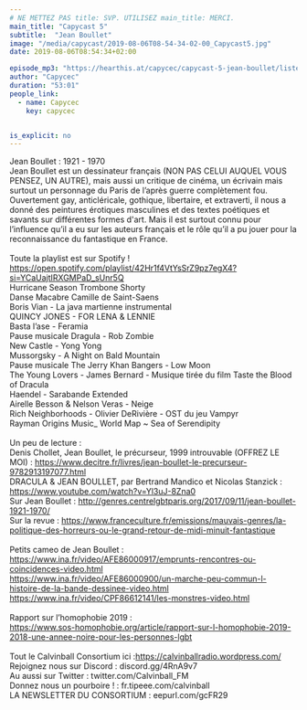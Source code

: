 ```yaml
---
# NE METTEZ PAS title: SVP. UTILISEZ main_title: MERCI.
main_title: "Capycast 5"
subtitle:  "Jean Boullet"
image: "/media/capycast/2019-08-06T08-54-34-02-00_Capycast5.jpg"
date: 2019-08-06T08:54:34+02:00

episode_mp3: "https://hearthis.at/capycec/capycast-5-jean-boullet/listen.mp3?s=t4l"
author: "Capycec"
duration: "53:01"
people_link: 
  - name: Capycec
    key: capycec


is_explicit: no
---
```


<PodcastHeader/>

<!-- ECRIRE LA DESCRIPTION DE L'EPISODE SOUS CETTE LIGNE -->
Jean Boullet : 1921 - 1970<br>
Jean Boullet est un dessinateur français (NON PAS CELUI AUQUEL VOUS PENSEZ, UN AUTRE), mais aussi un critique de cinéma, un écrivain mais surtout un personnage du Paris de l’après guerre complètement fou. Ouvertement gay, anticléricale, gothique, libertaire, et extraverti, il nous a donné des peintures érotiques masculines et des textes poétiques et savants sur différentes formes d'art. Mais il est surtout connu pour l’influence qu’il a eu sur les auteurs français et le rôle qu’il a pu jouer pour la reconnaissance du fantastique en France.<br>
<br>
Toute la playlist est sur Spotify ! https://open.spotify.com/playlist/42Hr1f4VtYsSrZ9pz7egX4?si=YCaUajtIRXGMPaD_sUnr5Q<br>
Hurricane Season Trombone Shorty<br>
Danse Macabre Camille de Saint-Saens<br>
Boris Vian - La java martienne instrumental<br>
QUINCY JONES - FOR LENA &amp; LENNIE<br>
Basta l’ase - Feramia<br>
Pause musicale Dragula - Rob Zombie<br>
New Castle - Yong Yong<br>
Mussorgsky - A Night on Bald Mountain<br>
Pause musicale The Jerry Khan Bangers - Low Moon<br>
The Young Lovers - James Bernard - Musique tirée du film Taste the Blood of Dracula<br>
Haendel - Sarabande Extended<br>
Airelle Besson &amp; Nelson Veras - Neige<br>
Rich Neighborhoods - Olivier DeRivière - OST du jeu Vampyr<br>
Rayman Origins Music_ World Map ~ Sea of Serendipity<br>
<br>
Un peu de lecture :  <br>
Denis Chollet, Jean Boullet, le précurseur, 1999 introuvable (OFFREZ LE MOI) : https://www.decitre.fr/livres/jean-boullet-le-precurseur-9782913197077.html<br>
DRACULA &amp; JEAN BOULLET, par Bertrand Mandico et Nicolas Stanzick : https://www.youtube.com/watch?v=Yl3uJ-8Zna0<br>
Sur Jean Boullet : http://genres.centrelgbtparis.org/2017/09/11/jean-boullet-1921-1970/<br>
Sur la revue : https://www.franceculture.fr/emissions/mauvais-genres/la-politique-des-horreurs-ou-le-grand-retour-de-midi-minuit-fantastique<br>
<br>
Petits cameo de Jean Boullet : <br>
https://www.ina.fr/video/AFE86000917/emprunts-rencontres-ou-coincidences-video.html<br>
https://www.ina.fr/video/AFE86000900/un-marche-peu-commun-l-histoire-de-la-bande-dessinee-video.html<br>
https://www.ina.fr/video/CPF86612141/les-monstres-video.html<br>
<br>
Rapport sur l’homophobie 2019 : <br>
https://www.sos-homophobie.org/article/rapport-sur-l-homophobie-2019-2018-une-annee-noire-pour-les-personnes-lgbt<br>
<br>
Tout le Calvinball Consortium ici :https://calvinballradio.wordpress.com/<br>
Rejoignez nous sur Discord : discord.gg/4RnA9v7<br>
Au aussi sur Twitter : twitter.com/Calvinball_FM<br>
Donnez nous un pourboire ! : fr.tipeee.com/calvinball<br>
LA NEWSLETTER DU CONSORTIUM : eepurl.com/gcFR29<br>


